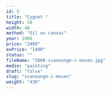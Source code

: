```yaml
---
id: 5
title: "Cygnet "
height: 50
width: 40
method: "Oil on canvas"
year: 2008
price: "2400"
exPrice: "1400"
status: ""
fileName: "2008-svaneunge-i-mosen.jpg"
medie: "painting"
draft: "false"
slug: "svaneunge-i-mosen"
weight: "430"
---
```

